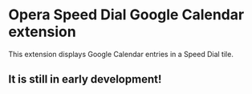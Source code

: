 # Opera Speed Dial Google Calendar extension

This extension displays Google Calendar entries in a Speed Dial tile.

## It is still in early development!
